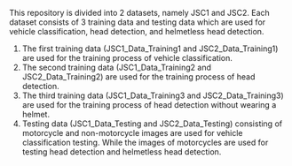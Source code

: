This repository is divided into 2 datasets, namely JSC1 and JSC2. Each dataset consists of 3 training data and testing data which are used for vehicle classification, head detection, and helmetless head detection.
1. The first training data (JSC1_Data_Training1 and JSC2_Data_Training1) are used for the training process of vehicle classification.
2. The second training data (JSC1_Data_Training2 and JSC2_Data_Training2) are used for the training process of head detection.
3. The third training data (JSC1_Data_Training3 and JSC2_Data_Training3) are used for the training process of head detection without wearing a helmet.
4. Testing data (JSC1_Data_Testing and JSC2_Data_Testing) consisting of motorcycle and non-motorcycle images are used for vehicle classification testing. While the images of motorcycles are used for testing head detection and helmetless head detection.

